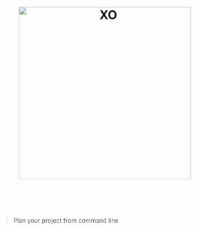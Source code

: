 <h1 align="center">
	<br>
	<img width="400" src="https://raw.githubusercontent.com/microplan-xyz/microplan/master/logo_black.png" alt="XO">
	<br>
	<br>
	<br>
</h1>

> Plan your project from command line
